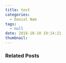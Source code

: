```yaml
---
title: test
categories:
  - Danial Nam
tags:
  - null
date: 2018-10-10 19:14:21
thumbnail:
---
```


### Related Posts
